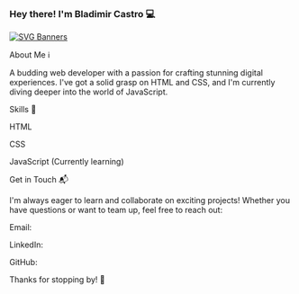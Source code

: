 ### Hey there! I'm Bladimir Castro 💻
[![SVG Banners](https://svg-banners.vercel.app/api?type=typeWriter&text1=Bladimir%20Castro%20👨‍💻&width=800&height=400)](https://github.com/Akshay090/svg-banners)
<!--
**blad232/blad232** is a ✨ _special_ ✨ repository because its `README.md` (this file) appears on your GitHub profile.

Here are some ideas to get you started:

- 🔭 I’m currently working on ...
- 🌱 I’m currently learning ...
- 👯 I’m looking to collaborate on ...
- 🤔 I’m looking for help with ...
- 💬 Ask me about ...
- 📫 How to reach me: ...
- 😄 Pronouns: ...
- ⚡ Fun fact: ...
-->


About Me ℹ️

A budding web developer with a passion for crafting stunning digital experiences. I've got a solid grasp on HTML and CSS, and I'm currently diving deeper into the world of JavaScript.



Skills 🚀

HTML

CSS

JavaScript (Currently learning)

Get in Touch 📬

I'm always eager to learn and collaborate on exciting projects! Whether you have questions or want to team up, feel free to reach out:

Email:

LinkedIn:

GitHub: 


Thanks for stopping by! 👋
